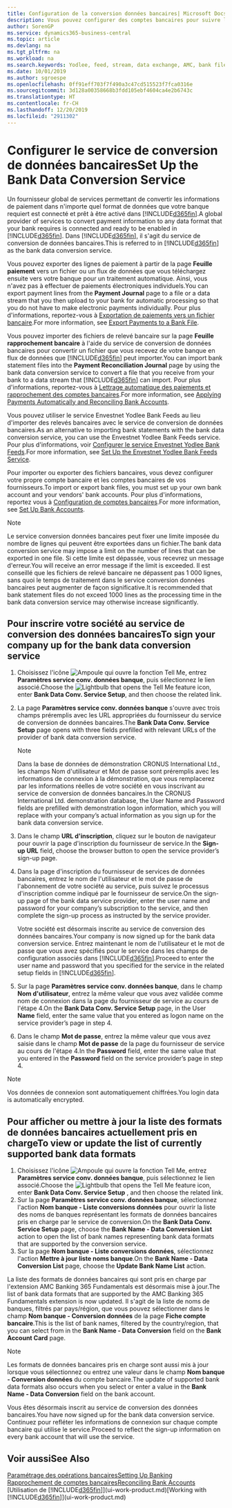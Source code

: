 ```yaml
---
title: Configuration de la conversion données bancaires| Microsoft Docs
description: Vous pouvez configurer des comptes bancaires pour suivre les transactions et importer ou exporter des flux bancaires, tels que Yodlee.
author: SorenGP
ms.service: dynamics365-business-central
ms.topic: article
ms.devlang: na
ms.tgt_pltfrm: na
ms.workload: na
ms.search.keywords: Yodlee, feed, stream, data exchange, AMC, bank file import, bank file export, re-export, bank transfer, AMC, bank data conversion service, funds transfer
ms.date: 10/01/2019
ms.author: sgroespe
ms.openlocfilehash: 0ff91eff703f7f490a3c47cd515523f7fca0316e
ms.sourcegitcommit: 3d128a00358668b3fdd105ebf4604ca4e2b6743c
ms.translationtype: HT
ms.contentlocale: fr-CH
ms.lasthandoff: 12/20/2019
ms.locfileid: "2911302"
---
```

# <a name="set-up-the-bank-data-conversion-service"></a><span data-ttu-id="80788-103">Configurer le service de conversion de données bancaires</span><span class="sxs-lookup"><span data-stu-id="80788-103">Set Up the Bank Data Conversion Service</span></span>
<span data-ttu-id="80788-104">Un fournisseur global de services permettant de convertir les informations de paiement dans n'importe quel format de données que votre banque requiert est connecté et prêt à être activé dans [!INCLUDE[d365fin](includes/d365fin_md.md)].</span><span class="sxs-lookup"><span data-stu-id="80788-104">A global provider of services to convert payment information to any data format that your bank requires is connected and ready to be enabled in [!INCLUDE[d365fin](includes/d365fin_md.md)].</span></span> <span data-ttu-id="80788-105">Dans [!INCLUDE[d365fin](includes/d365fin_md.md)], il s'agit du service de conversion de données bancaires.</span><span class="sxs-lookup"><span data-stu-id="80788-105">This is referred to in [!INCLUDE[d365fin](includes/d365fin_md.md)] as the bank data conversion service.</span></span>

<span data-ttu-id="80788-106">Vous pouvez exporter des lignes de paiement à partir de la page **Feuille paiement** vers un fichier ou un flux de données que vous téléchargez ensuite vers votre banque pour un traitement automatique. Ainsi, vous n'avez pas à effectuer de paiements électroniques individuels.</span><span class="sxs-lookup"><span data-stu-id="80788-106">You can export payment lines from the **Payment Journal** page to a file or a data stream that you then upload to your bank for automatic processing so that you do not have to make electronic payments individually.</span></span> <span data-ttu-id="80788-107">Pour plus d'informations, reportez-vous à [Exportation de paiements vers un fichier bancaire](payables-how-export-payments-bank-file.md).</span><span class="sxs-lookup"><span data-stu-id="80788-107">For more information, see [Export Payments to a Bank File](payables-how-export-payments-bank-file.md).</span></span>

<span data-ttu-id="80788-108">Vous pouvez importer des fichiers de relevé bancaire sur la page **Feuille rapprochement bancaire** à l'aide du service de conversion de données bancaires pour convertir un fichier que vous recevez de votre banque en flux de données que [!INCLUDE[d365fin](includes/d365fin_md.md)] peut importer.</span><span class="sxs-lookup"><span data-stu-id="80788-108">You can import bank statement files into the **Payment Reconciliation Journal** page by using the bank data conversion service to convert a file that you receive from your bank to a data stream that [!INCLUDE[d365fin](includes/d365fin_md.md)] can import.</span></span> <span data-ttu-id="80788-109">Pour plus d'informations, reportez-vous à [Lettrage automatique des paiements et rapprochement des comptes bancaires](receivables-apply-payments-auto-reconcile-bank-accounts.md).</span><span class="sxs-lookup"><span data-stu-id="80788-109">For more information, see [Applying Payments Automatically and Reconciling Bank Accounts](receivables-apply-payments-auto-reconcile-bank-accounts.md).</span></span>

<span data-ttu-id="80788-110">Vous pouvez utiliser le service Envestnet Yodlee Bank Feeds au lieu d'importer des relevés bancaires avec le service de conversion de données bancaires.</span><span class="sxs-lookup"><span data-stu-id="80788-110">As an alternative to importing bank statements with the bank data conversion service, you can use the Envestnet Yodlee Bank Feeds service.</span></span> <span data-ttu-id="80788-111">Pour plus d'informations, voir [Configurer le service Envestnet Yodlee Bank Feeds](bank-how-setup-bank-statement-service.md).</span><span class="sxs-lookup"><span data-stu-id="80788-111">For more information, see [Set Up the Envestnet Yodlee Bank Feeds Service](bank-how-setup-bank-statement-service.md).</span></span>

<span data-ttu-id="80788-112">Pour importer ou exporter des fichiers bancaires, vous devez configurer votre propre compte bancaire et les comptes bancaires de vos fournisseurs.</span><span class="sxs-lookup"><span data-stu-id="80788-112">To import or export bank files, you must set up your own bank account and your vendors' bank accounts.</span></span> <span data-ttu-id="80788-113">Pour plus d'informations, reportez vous à [Configuration de comptes bancaires](bank-how-setup-bank-accounts.md).</span><span class="sxs-lookup"><span data-stu-id="80788-113">For more information, see [Set Up Bank Accounts](bank-how-setup-bank-accounts.md).</span></span>

> [!NOTE]  
> <span data-ttu-id="80788-114">Le service conversion données bancaires peut fixer une limite imposée du nombre de lignes qui peuvent être exportées dans un fichier.</span><span class="sxs-lookup"><span data-stu-id="80788-114">The bank data conversion service may impose a limit on the number of lines that can be exported in one file.</span></span> <span data-ttu-id="80788-115">Si cette limite est dépassée, vous recevrez un message d'erreur.</span><span class="sxs-lookup"><span data-stu-id="80788-115">You will receive an error message if the limit is exceeded.</span></span> <span data-ttu-id="80788-116">Il est conseillé que les fichiers de relevé bancaire ne dépassent pas 1 000 lignes, sans quoi le temps de traitement dans le service conversion données bancaires peut augmenter de façon significative.</span><span class="sxs-lookup"><span data-stu-id="80788-116">It is recommended that bank statement files do not exceed 1000 lines as the processing time in the bank data conversion service may otherwise increase significantly.</span></span>

## <a name="to-sign-your-company-up-for-the-bank-data-conversion-service"></a><span data-ttu-id="80788-117">Pour inscrire votre société au service de conversion des données bancaires</span><span class="sxs-lookup"><span data-stu-id="80788-117">To sign your company up for the bank data conversion service</span></span>
1. <span data-ttu-id="80788-118">Choisissez l'icône ![Ampoule qui ouvre la fonction Tell Me](media/ui-search/search_small.png "Dites-moi ce que vous voulez faire"), entrez **Paramètres service conv. données banque**, puis sélectionnez le lien associé.</span><span class="sxs-lookup"><span data-stu-id="80788-118">Choose the ![Lightbulb that opens the Tell Me feature](media/ui-search/search_small.png "Tell me what you want to do") icon, enter **Bank Data Conv. Service Setup**, and then choose the related link.</span></span>  
2. <span data-ttu-id="80788-119">La page **Paramètres service conv. données banque** s'ouvre avec trois champs préremplis avec les URL appropriées du fournisseur du service de conversion de données bancaires.</span><span class="sxs-lookup"><span data-stu-id="80788-119">The **Bank Data Conv. Service Setup** page opens with three fields prefilled with relevant URLs of the provider of bank data conversion service.</span></span>

    > [!NOTE]  
    >   <span data-ttu-id="80788-120">Dans la base de données de démonstration CRONUS International Ltd., les champs Nom d'utilisateur et Mot de passe sont préremplis avec les informations de connexion à la démonstration, que vous remplacerez par les informations réelles de votre société en vous inscrivant au service de conversion de données bancaires.</span><span class="sxs-lookup"><span data-stu-id="80788-120">In the CRONUS International Ltd. demonstration database, the User Name and Password fields are prefilled with demonstration logon information, which you will replace with your company’s actual information as you sign up for the bank data conversion service.</span></span>
3. <span data-ttu-id="80788-121">Dans le champ **URL d'inscription**, cliquez sur le bouton de navigateur pour ouvrir la page d'inscription du fournisseur de service.</span><span class="sxs-lookup"><span data-stu-id="80788-121">In the **Sign-up URL** field, choose the browser button to open the service provider’s sign-up page.</span></span>  
4. <span data-ttu-id="80788-122">Dans la page d'inscription du fournisseur de services de données bancaires, entrez le nom de l'utilisateur et le mot de passe de l'abonnement de votre société au service, puis suivez le processus d'inscription comme indiqué par le fournisseur de service.</span><span class="sxs-lookup"><span data-stu-id="80788-122">On the sign-up page of the bank data service provider, enter the user name and password for your company’s subscription to the service, and then complete the sign-up process as instructed by the service provider.</span></span>

    <span data-ttu-id="80788-123">Votre société est désormais inscrite au service de conversion des données bancaires.</span><span class="sxs-lookup"><span data-stu-id="80788-123">Your company is now signed up for the bank data conversion service.</span></span> <span data-ttu-id="80788-124">Entrez maintenant le nom de l'utilisateur et le mot de passe que vous avez spécifiés pour le service dans les champs de configuration associés dans [!INCLUDE[d365fin](includes/d365fin_md.md)].</span><span class="sxs-lookup"><span data-stu-id="80788-124">Proceed to enter the user name and password that you specified for the service in the related setup fields in [!INCLUDE[d365fin](includes/d365fin_md.md)].</span></span>

5. <span data-ttu-id="80788-125">Sur la page **Paramètres service conv. données banque**, dans le champ **Nom d'utilisateur**, entrez la même valeur que vous avez validée comme nom de connexion dans la page du fournisseur de service au cours de l'étape 4.</span><span class="sxs-lookup"><span data-stu-id="80788-125">On the **Bank Data Conv. Service Setup** page, in the User **Name** field, enter the same value that you entered as logon name on the service provider’s page in step 4.</span></span>
6. <span data-ttu-id="80788-126">Dans le champ **Mot de passe**, entrez la même valeur que vous avez saisie dans le champ **Mot de passe** de la page du fournisseur de service au cours de l'étape 4.</span><span class="sxs-lookup"><span data-stu-id="80788-126">In the **Password** field, enter the same value that you entered in the **Password** field on the service provider’s page in step 4.</span></span>

> [!NOTE]  
> <span data-ttu-id="80788-127">Vos données de connexion sont automatiquement chiffrées.</span><span class="sxs-lookup"><span data-stu-id="80788-127">You login data is automatically encrypted.</span></span>

## <a name="to-view-or-update-the-list-of-currently-supported-bank-data-formats"></a><span data-ttu-id="80788-128">Pour afficher ou mettre à jour la liste des formats de données bancaires actuellement pris en charge</span><span class="sxs-lookup"><span data-stu-id="80788-128">To view or update the list of currently supported bank data formats</span></span>
1. <span data-ttu-id="80788-129">Choisissez l'icône ![Ampoule qui ouvre la fonction Tell Me](media/ui-search/search_small.png "Dites-moi ce que vous voulez faire"), entrez **Paramètres service conv. données banque**, puis sélectionnez le lien associé.</span><span class="sxs-lookup"><span data-stu-id="80788-129">Choose the ![Lightbulb that opens the Tell Me feature](media/ui-search/search_small.png "Tell me what you want to do") icon, enter **Bank Data Conv. Service Setup** , and then choose the related link.</span></span>
2. <span data-ttu-id="80788-130">Sur la page **Paramètres service conv. données banque**, sélectionnez l'action **Nom banque - Liste conversions données** pour ouvrir la liste des noms de banques représentant les formats de données bancaires pris en charge par le service de conversion.</span><span class="sxs-lookup"><span data-stu-id="80788-130">On the **Bank Data Conv. Service Setup** page, choose the **Bank Name - Data Conversion List** action to open the list of bank names representing bank data formats that are supported by the conversion service.</span></span>
3. <span data-ttu-id="80788-131">Sur la page **Nom banque - Liste conversions données**, sélectionnez l'action **Mettre à jour liste noms banque**.</span><span class="sxs-lookup"><span data-stu-id="80788-131">On the **Bank Name - Data Conversion List** page, choose the **Update Bank Name List** action.</span></span>

<span data-ttu-id="80788-132">La liste des formats de données bancaires qui sont pris en charge par l'extension AMC Banking 365 Fundamentals est désormais mise à jour.</span><span class="sxs-lookup"><span data-stu-id="80788-132">The list of bank data formats that are supported by the AMC Banking 365 Fundamentals extension is now updated.</span></span> <span data-ttu-id="80788-133">Il s'agit de la liste de noms de banques, filtrés par pays/région, que vous pouvez sélectionner dans le champ **Nom banque - Conversion données** de la page **Fiche compte bancaire**.</span><span class="sxs-lookup"><span data-stu-id="80788-133">This is the list of bank names, filtered by the country/region, that you can select from in the **Bank Name - Data Conversion** field on the **Bank Account Card** page.</span></span>

> [!NOTE]  
>   <span data-ttu-id="80788-134">Les formats de données bancaires pris en charge sont aussi mis à jour lorsque vous sélectionnez ou entrez une valeur dans le champ **Nom banque - Conversion données** du compte bancaire.</span><span class="sxs-lookup"><span data-stu-id="80788-134">The update of supported bank data formats also occurs when you select or enter a value in the **Bank Name - Data Conversion** field on the bank account.</span></span>

<span data-ttu-id="80788-135">Vous êtes désormais inscrit au service de conversion des données bancaires.</span><span class="sxs-lookup"><span data-stu-id="80788-135">You have now signed up for the bank data conversion service.</span></span> <span data-ttu-id="80788-136">Continuez pour refléter les informations de connexion sur chaque compte bancaire qui utilise le service.</span><span class="sxs-lookup"><span data-stu-id="80788-136">Proceed to reflect the sign-up information on every bank account that will use the service.</span></span>

## <a name="see-also"></a><span data-ttu-id="80788-137">Voir aussi</span><span class="sxs-lookup"><span data-stu-id="80788-137">See Also</span></span>
[<span data-ttu-id="80788-138">Paramétrage des opérations bancaires</span><span class="sxs-lookup"><span data-stu-id="80788-138">Setting Up Banking</span></span>](bank-setup-banking.md)  
[<span data-ttu-id="80788-139">Rapprochement de comptes bancaires</span><span class="sxs-lookup"><span data-stu-id="80788-139">Reconciling Bank Accounts</span></span>](bank-manage-bank-accounts.md)  
<span data-ttu-id="80788-140">[Utilisation de [!INCLUDE[d365fin](includes/d365fin_md.md)]](ui-work-product.md)</span><span class="sxs-lookup"><span data-stu-id="80788-140">[Working with [!INCLUDE[d365fin](includes/d365fin_md.md)]](ui-work-product.md)</span></span>
